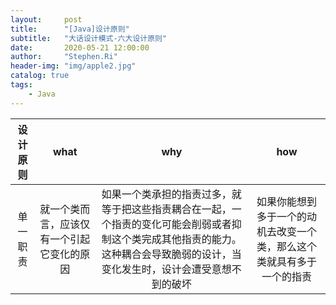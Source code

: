 ```yaml
---
layout:     post
title:      "[Java]设计原则"
subtitle:   "大话设计模式-六大设计原则"
date:       2020-05-21 12:00:00
author:     "Stephen.Ri"
header-img: "img/apple2.jpg"
catalog: true
tags:
    - Java
--- 
```


| 设计原则 | what | why | how |
| :---: | :---: | :---: | :---: |
| 单一职责 | 就一个类而言，应该仅有一个引起它变化的原因 | 如果一个类承担的指责过多，就等于把这些指责耦合在一起，一个指责的变化可能会削弱或者抑制这个类完成其他指责的能力。这种耦合会导致脆弱的设计，当变化发生时，设计会遭受意想不到的破坏 | 如果你能想到多于一个的动机去改变一个类，那么这个类就具有多于一个的指责 |
